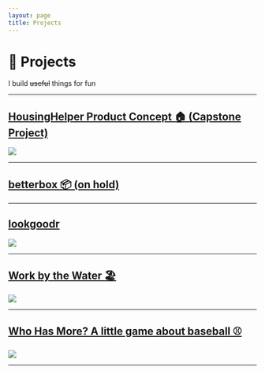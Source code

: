 ```yaml
---
layout: page
title: Projects
---
```

<h1>
  🔨 Projects
</h1>
<p>
  I build <del>useful</del> things for fun
</p>
<hr>

## <a href="{{ site.url }}/projects/capstone">HousingHelper Product Concept 🏠 (Capstone Project)</a> 
<a href="{{ site.url }}/projects/capstone-helper">
    <img src="{{ site.url }}/assets/oda.jpg">
</a>
<hr>

## <a href="{{ site.url }}/projects/box">betterbox 📦 (on hold)</a> 
<hr>

## <a href="{{ site.url }}/projects/lookgoodr">lookgoodr</a> 
<a href="{{ site.url }}/projects/lookgoodr">
    <img src="{{ site.url }}/assets/lookgoodr/stylists-preview.PNG">
</a>
<hr>

## <a href="{{ site.url }}/projects/workbythewater">Work by the Water 🏖️</a> 
<a href="{{ site.url }}/projects/workbythewater">
    <img src="{{ site.url }}/assets/wbtw.PNG">
</a>
<hr>

## <a href="{{ site.url }}/projects/mlbwhohasmore">Who Has More? A little game about baseball ⚾</a> 
<a href="{{ site.url }}/projects/mlbwhohasmore">
    <img src="{{ site.url }}/assets/whohasmore.PNG">
</a>
<hr>

